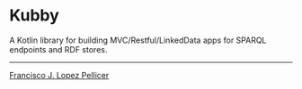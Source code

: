 # Kubby

A Kotlin library for building MVC/Restful/LinkedData apps for SPARQL endpoints and RDF stores.   

----

[Francisco J. Lopez Pellicer](https://www.linkedin.com/in/franciscojlopezpellicer/)
